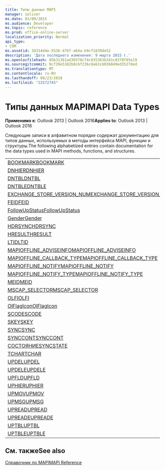 ```yaml
---
title: Типы данных MAPI
manager: soliver
ms.date: 03/09/2015
ms.audience: Developer
ms.topic: reference
ms.prod: office-online-server
localization_priority: Normal
api_type:
- COM
ms.assetid: 3d314d4e-553b-4767-a64a-b9cf1839de52
description: 'Дата последнего изменения: 9 марта 2015 г.'
ms.openlocfilehash: 85b31361ad39370cf4c935363b341c8378f85e19
ms.sourcegitcommit: 0cf39e5382b8c6f236c8a63c6036849ed3527ded
ms.translationtype: MT
ms.contentlocale: ru-RU
ms.lasthandoff: 08/23/2018
ms.locfileid: "22572745"
---
```

# <a name="mapi-data-types"></a><span data-ttu-id="b94a3-103">Типы данных MAPI</span><span class="sxs-lookup"><span data-stu-id="b94a3-103">MAPI Data Types</span></span>

  
  
<span data-ttu-id="b94a3-104">**Применимо к**: Outlook 2013 | Outlook 2016</span><span class="sxs-lookup"><span data-stu-id="b94a3-104">**Applies to**: Outlook 2013 | Outlook 2016</span></span> 
  
<span data-ttu-id="b94a3-105">Следующие записи в алфавитном порядке содержат документацию для типов данных, используемых в методы интерфейса MAPI, функции и структуры.</span><span class="sxs-lookup"><span data-stu-id="b94a3-105">The following alphabetized entries contain documentation for the data types used in MAPI methods, functions, and structures.</span></span> 
  
||
|:-----|
|[<span data-ttu-id="b94a3-106">BOOKMARK</span><span class="sxs-lookup"><span data-stu-id="b94a3-106">BOOKMARK</span></span>](bookmark.md) <br/> |
|[<span data-ttu-id="b94a3-107">DNHIER</span><span class="sxs-lookup"><span data-stu-id="b94a3-107">DNHIER</span></span>](dnhier.md) <br/> |
|[<span data-ttu-id="b94a3-108">DNTBL</span><span class="sxs-lookup"><span data-stu-id="b94a3-108">DNTBL</span></span>](dntbl.md) <br/> |
|[<span data-ttu-id="b94a3-109">DNTBLE</span><span class="sxs-lookup"><span data-stu-id="b94a3-109">DNTBLE</span></span>](dntble.md) <br/> |
|[<span data-ttu-id="b94a3-110">EXCHANGE_STORE_VERSION_NUM</span><span class="sxs-lookup"><span data-stu-id="b94a3-110">EXCHANGE_STORE_VERSION_NUM</span></span>](exchange_store_version_num.md) <br/> |
|[<span data-ttu-id="b94a3-111">FEID</span><span class="sxs-lookup"><span data-stu-id="b94a3-111">FEID</span></span>](feid.md) <br/> |
|[<span data-ttu-id="b94a3-112">FollowUpStatus</span><span class="sxs-lookup"><span data-stu-id="b94a3-112">FollowUpStatus</span></span>](followupstatus.md) <br/> |
|[<span data-ttu-id="b94a3-113">Gender</span><span class="sxs-lookup"><span data-stu-id="b94a3-113">Gender</span></span>](gender.md) <br/> |
|[<span data-ttu-id="b94a3-114">HDRSYNC</span><span class="sxs-lookup"><span data-stu-id="b94a3-114">HDRSYNC</span></span>](hdrsync.md) <br/> |
|[<span data-ttu-id="b94a3-115">HRESULT</span><span class="sxs-lookup"><span data-stu-id="b94a3-115">HRESULT</span></span>](hresult.md) <br/> |
|[<span data-ttu-id="b94a3-116">LTID</span><span class="sxs-lookup"><span data-stu-id="b94a3-116">LTID</span></span>](ltid.md) <br/> |
|[<span data-ttu-id="b94a3-117">MAPIOFFLINE_ADVISEINFO</span><span class="sxs-lookup"><span data-stu-id="b94a3-117">MAPIOFFLINE_ADVISEINFO</span></span>](mapioffline_adviseinfo.md) <br/> |
|[<span data-ttu-id="b94a3-118">MAPIOFFLINE_CALLBACK_TYPE</span><span class="sxs-lookup"><span data-stu-id="b94a3-118">MAPIOFFLINE_CALLBACK_TYPE</span></span>](mapioffline_callback_type.md) <br/> |
|[<span data-ttu-id="b94a3-119">MAPIOFFLINE_NOTIFY</span><span class="sxs-lookup"><span data-stu-id="b94a3-119">MAPIOFFLINE_NOTIFY</span></span>](mapioffline_notify.md) <br/> |
|[<span data-ttu-id="b94a3-120">MAPIOFFLINE_NOTIFY_TYPE</span><span class="sxs-lookup"><span data-stu-id="b94a3-120">MAPIOFFLINE_NOTIFY_TYPE</span></span>](mapioffline_notify_type.md) <br/> |
|[<span data-ttu-id="b94a3-121">MEID</span><span class="sxs-lookup"><span data-stu-id="b94a3-121">MEID</span></span>](meid.md) <br/> |
|[<span data-ttu-id="b94a3-122">MSCAP_SELECTOR</span><span class="sxs-lookup"><span data-stu-id="b94a3-122">MSCAP_SELECTOR</span></span>](mscap_selector.md) <br/> |
|[<span data-ttu-id="b94a3-123">OLFI</span><span class="sxs-lookup"><span data-stu-id="b94a3-123">OLFI</span></span>](olfi.md) <br/> |
|[<span data-ttu-id="b94a3-124">OlFlagIcon</span><span class="sxs-lookup"><span data-stu-id="b94a3-124">OlFlagIcon</span></span>](olflagicon.md) <br/> |
|[<span data-ttu-id="b94a3-125">SCODE</span><span class="sxs-lookup"><span data-stu-id="b94a3-125">SCODE</span></span>](scode.md) <br/> |
|[<span data-ttu-id="b94a3-126">SKEY</span><span class="sxs-lookup"><span data-stu-id="b94a3-126">SKEY</span></span>](skey.md) <br/> |
|[<span data-ttu-id="b94a3-127">SYNC</span><span class="sxs-lookup"><span data-stu-id="b94a3-127">SYNC</span></span>](sync.md) <br/> |
|[<span data-ttu-id="b94a3-128">SYNCCONT</span><span class="sxs-lookup"><span data-stu-id="b94a3-128">SYNCCONT</span></span>](synccont.md) <br/> |
|[<span data-ttu-id="b94a3-129">СОСТОЯНИЕ</span><span class="sxs-lookup"><span data-stu-id="b94a3-129">SYNCSTATE</span></span>](syncstate.md) <br/> |
|[<span data-ttu-id="b94a3-130">TCHAR</span><span class="sxs-lookup"><span data-stu-id="b94a3-130">TCHAR</span></span>](tchar.md) <br/> |
|[<span data-ttu-id="b94a3-131">UPDEL</span><span class="sxs-lookup"><span data-stu-id="b94a3-131">UPDEL</span></span>](updel.md) <br/> |
|[<span data-ttu-id="b94a3-132">UPDELE</span><span class="sxs-lookup"><span data-stu-id="b94a3-132">UPDELE</span></span>](updele.md) <br/> |
|[<span data-ttu-id="b94a3-133">UPFLD</span><span class="sxs-lookup"><span data-stu-id="b94a3-133">UPFLD</span></span>](upfld.md) <br/> |
|[<span data-ttu-id="b94a3-134">UPHIER</span><span class="sxs-lookup"><span data-stu-id="b94a3-134">UPHIER</span></span>](uphier.md) <br/> |
|[<span data-ttu-id="b94a3-135">UPMOV</span><span class="sxs-lookup"><span data-stu-id="b94a3-135">UPMOV</span></span>](upmov.md) <br/> |
|[<span data-ttu-id="b94a3-136">UPMSG</span><span class="sxs-lookup"><span data-stu-id="b94a3-136">UPMSG</span></span>](upmsg.md) <br/> |
|[<span data-ttu-id="b94a3-137">UPREAD</span><span class="sxs-lookup"><span data-stu-id="b94a3-137">UPREAD</span></span>](upread.md) <br/> |
|[<span data-ttu-id="b94a3-138">UPREADE</span><span class="sxs-lookup"><span data-stu-id="b94a3-138">UPREADE</span></span>](upreade.md) <br/> |
|[<span data-ttu-id="b94a3-139">UPTBL</span><span class="sxs-lookup"><span data-stu-id="b94a3-139">UPTBL</span></span>](uptbl.md) <br/> |
|[<span data-ttu-id="b94a3-140">UPTBLE</span><span class="sxs-lookup"><span data-stu-id="b94a3-140">UPTBLE</span></span>](uptble.md) <br/> |
   
## <a name="see-also"></a><span data-ttu-id="b94a3-141">См. также</span><span class="sxs-lookup"><span data-stu-id="b94a3-141">See also</span></span>



[<span data-ttu-id="b94a3-142">Справочник по MAPI</span><span class="sxs-lookup"><span data-stu-id="b94a3-142">MAPI Reference</span></span>](mapi-reference.md)


